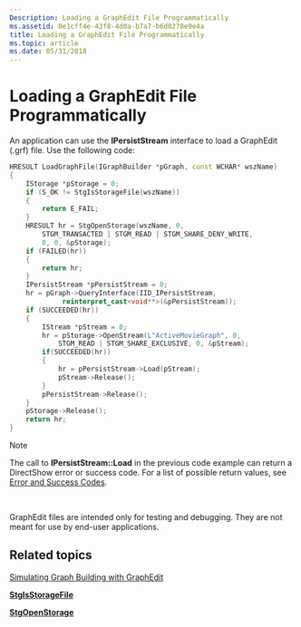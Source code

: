 ```yaml
---
Description: Loading a GraphEdit File Programmatically
ms.assetid: 0e1cff4e-43f8-4d0a-b7a7-b6d0278e9e4a
title: Loading a GraphEdit File Programmatically
ms.topic: article
ms.date: 05/31/2018
---
```


# Loading a GraphEdit File Programmatically

An application can use the **IPersistStream** interface to load a GraphEdit (.grf) file. Use the following code:


```C++
HRESULT LoadGraphFile(IGraphBuilder *pGraph, const WCHAR* wszName)
{
    IStorage *pStorage = 0;
    if (S_OK != StgIsStorageFile(wszName))
    {
        return E_FAIL;
    }
    HRESULT hr = StgOpenStorage(wszName, 0, 
        STGM_TRANSACTED | STGM_READ | STGM_SHARE_DENY_WRITE, 
        0, 0, &pStorage);
    if (FAILED(hr))
    {
        return hr;
    }
    IPersistStream *pPersistStream = 0;
    hr = pGraph->QueryInterface(IID_IPersistStream,
             reinterpret_cast<void**>(&pPersistStream));
    if (SUCCEEDED(hr))
    {
        IStream *pStream = 0;
        hr = pStorage->OpenStream(L"ActiveMovieGraph", 0, 
            STGM_READ | STGM_SHARE_EXCLUSIVE, 0, &pStream);
        if(SUCCEEDED(hr))
        {
            hr = pPersistStream->Load(pStream);
            pStream->Release();
        }
        pPersistStream->Release();
    }
    pStorage->Release();
    return hr;
}

```



> [!Note]  
> The call to **IPersistStream::Load** in the previous code example can return a DirectShow error or success code. For a list of possible return values, see [Error and Success Codes](error-and-success-codes.md).

 

GraphEdit files are intended only for testing and debugging. They are not meant for use by end-user applications.

## Related topics

<dl> <dt>

[Simulating Graph Building with GraphEdit](simulating-graph-building-with-graphedit.md)
</dt> <dt>

[**StgIsStorageFile**](https://msdn.microsoft.com/library/Aa380334(v=VS.85).aspx)
</dt> <dt>

[**StgOpenStorage**](https://msdn.microsoft.com/library/Aa380341(v=VS.85).aspx)
</dt> </dl>

 

 



